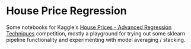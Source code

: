 # House Price Regression

Some notebooks for Kaggle's [House Prices - Advanced Regression Techniques](https://www.kaggle.com/competitions/house-prices-advanced-regression-techniques) competition, mostly a playground for trying out some sklearn pipeline functionality and experimenting with model averaging / stacking.